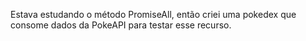 Estava estudando o método PromiseAll, então criei uma pokedex que consome dados da PokeAPI para testar esse recurso.

